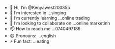- 👋 Hi, I’m @Kenyawest200355
- 👀 I’m interested in ...singing
- 🌱 I’m currently learning ...online trading
- 💞️ I’m looking to collaborate on ...online marketinh
- 📫 How to reach me ...0740497189
- 😄 Pronouns: ...english
- ⚡ Fun fact: ...eating

<!---
Kenyawest200355/Kenyawest200355 is a ✨ special ✨ repository because its `README.md` (this file) appears on your GitHub profile.
You can click the Preview link to take a look at your changes.
--->
